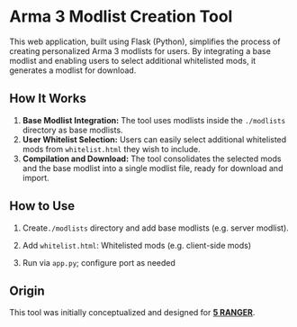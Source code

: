 # Arma 3 Modlist Creation Tool

This web application, built using Flask (Python), simplifies the process of creating personalized Arma 3 modlists for users. By integrating a base modlist and enabling users to select additional whitelisted mods, it generates a modlist for download.

## How It Works

1. **Base Modlist Integration:** The tool uses modlists inside the `./modlists` directory as base modlists.
2. **User Whitelist Selection:** Users can easily select additional whitelisted mods from `whitelist.html` they wish to include.
3. **Compilation and Download:** The tool consolidates the selected mods and the base modlist into a single modlist file, ready for download and import.

## How to Use

1. Create`./modlists` directory and add base modlists (e.g. server modlist).

2. Add `whitelist.html`: Whitelisted mods (e.g. client-side mods)

3. Run via `app.py`; configure port as needed

## Origin

This tool was initially conceptualized and designed for [**5 RANGER**](https://discord.gg/3RpwdKsPWU).
